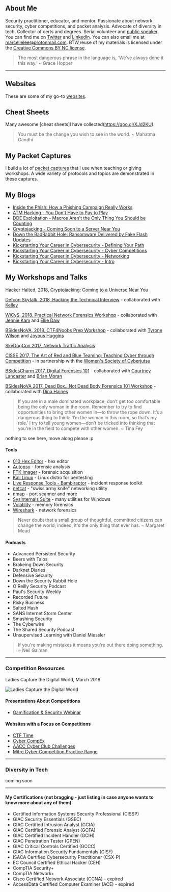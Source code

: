 ## About Me
Security practitioner, educator, and mentor. Passionate about network security, cyber competitions, and packet analysis. Advocate of diversity in tech.  Collector of certs and degrees.  Serial volunteer and [public speaker](https://goo.gl/7pXpL8).  You can find me on [Twitter](https://twitter.com/marcelle_fsg) and [LinkedIn](https://www.linkedin.com/in/marcellelee/). You can also email me at marcellelee@protonmail.com. BTW,reuse of my materials is licensed under the [Creative Commons BY NC license](https://creativecommons.org/licenses/by-nc/2.0). 

> The most dangerous phrase in the language is, ‘We’ve always done it this way.’ ~ Grace Hopper

___
##  Websites
These are some of my go-to [websites](https://goo.gl/u8q6HR).

## Cheat Sheets
Many awesome [cheat sheets]I have collected(https://goo.gl/XJd2KU).

> You must be the change you wish to see in the world. ~ Mahatma Gandhi

## My Packet Captures
I build a lot of [packet captures](https://goo.gl/LtQb6W) that I use when teaching or giving workshops. A wide variety of protocols and topics are demonstrated in these captures. 

## My Blogs
- [Inside the Phish: How a Phishing Campaign Really Works](https://www.lookingglasscyber.com/blog/inside-the-phish-how-a-phishing-campaign-really-works/?utm_source=Twitter&utm_medium=Social&utm_campaign=blog/inside-the-phish-how-a-phishing-campaign-really-works/)
- [ATM Hacking - You Don't Have to Pay to Play](https://www.lookingglasscyber.com/blog/atm-hacking-you-dont-have-to-pay-to-play/)
- [DDE Exploitation - Macros Aren't the Only Thing You Should be Counting](https://www.lookingglasscyber.com/blog/dde-exploitation-macros-arent-the-only-thing-you-should-be-counting/)
- [Cryptojacking - Coming Soon to a Server Near You](https://www.lookingglasscyber.com/blog/cryptojacking-coming-soon-server-near/)
- [Down the BadRabbit Hole: Ransomware Delivered by Fake Flash Updates](https://www.lookingglasscyber.com/blog/tech-corner/badrabbit-hole-ransomware-delivered-fake-flash-updates/)
- [Kickstarting Your Career in Cybersecurity - Defining Your Path](https://www.linkedin.com/pulse/kickstarting-your-career-cybersecurity-defining-path-marcelle-lee/)
- [Kickstarting Your Career in Cybersecurity - Cyber Competitions](https://www.linkedin.com/pulse/kickstarting-your-career-cybersecurity-cyber-competitions-lee/)
- [Kickstarting Your Career in Cybersecurity - Networking](https://www.linkedin.com/pulse/kickstarting-your-career-cybersecurity-networking-marcelle-lee/)
- [Kickstarting Your Career in Cybersecurity - Intro](https://www.linkedin.com/pulse/kickstarting-your-career-cybersecurity-intro-marcelle-lee/)

## My Workshops and Talks
[Hacker Halted, 2018, Cryptojacking: Coming to a Universe Near You](https://goo.gl/V9w15E)

[Defcon Skytalk, 2018, Hacking the Technical Interview](https://goo.gl/au31K2) - collaborated with [Kelley](https://twitter.com/CcSleuth)

[WiCyS, 2018, Practical Network Forensics Workshop](https://goo.gl/vnq5mK) - collaborated with [Jennie Kam](https://twitter.com/TXJennieK) and [Ellie Daw](https://twitter.com/cryptoreo)

[BSidesNoVA, 2018, CTF4Noobs Prep Workshop](https://goo.gl/8nNTQR) - collaborated with [Tyrone Wilson](https://twitter.com/tywilson21) and [Joyous Huggins](https://twitter.com/_Joyous_)

[SkyDogCon 2017, Network Traffic Analysis](https://goo.gl/WDrgmy)

[CISSE 2017, The Art of Red and Blue Teaming: Teaching Cyber through Competition](https://goo.gl/VjPr4y) - in partnership with the [Women's Society of Cyberjutsu](https://womenscyberjutsu.com)

[BSidesCharm 2017, Digital Forensics 101](https://goo.gl/RCfNwM) - collaborated with [Courtney Lancaster](https://twitter.com/allth3things) and [Brian Moran](https://twitter.com/brianjmoran) 

[BSidesNoVA 2017, Dead Box...Not Dead Body Forensics 101 Workshop](https://goo.gl/5phzNp) - collaborated with [Dina Haines](https://twitter.com/dinaduncan)

> If you are in a male dominated workplace, don’t get too comfortable being the only woman in the room. Remember to try to find opportunities to bring other women in—to throw the rope down. It’s a dangerous thing to think: ‘I’m the woman in this room, so that’s my role.’ I try to tell young women—don’t be tricked into thinking that you’re in the field to compete with other women. ~ Tina Fey

nothing to see here, move along please :p 
<!-- youfoundit! -->

#### Tools
- [010 Hex Editor](https://www.sweetscape.com/010editor/) - hex editor
- [Autopsy](https://www.sleuthkit.org/autopsy/) - forensic analysis
- [FTK Imager](https://accessdata.com/product-download) - forensic acquisition
- [Kali Linux](https://www.kali.org/) - Linux distro for pentesting
- [Live Response Tools - Bambiraptor](https://www.brimorlabs.com/tools/) - incident response toolkit
- [netcat](http://netcat.sourceforge.net/) - "swiss army knife" networking utility
- [nmap](https://nmap.org/) - port scanner and more
- [Sysinternals Suite](https://docs.microsoft.com/en-us/sysinternals/) - many utilities for Windows
- [Volatility](http://www.volatilityfoundation.org/) - memory forensics
- [Wireshark](https://www.wireshark.org/) - network forensics

> Never doubt that a small group of thoughtful, committed citizens can change the world; indeed, it's the only thing that ever has. ~ Margaret Mead

#### Podcasts
- Advanced Persistent Security
- Beers with Talos
- Brakeing Down Security
- Darknet Diaries
- Defensive Security
- Down the Security Rabbit Hole
- O'Reilly Security Podcast
- Paul's Security Weekly
- Recorded Future
- Risky Business
- Salted Hash
- SANS Internet Storm Center
- Smashing Security
- The Cyberwire
- The Shared Security Podcast
- Unsupervised Learning with Daniel Miessler

> If you're making mistakes it means you're out there doing something. ~ Neil Gaiman
___
### Competition Resources
Ladies Capture the Digital World, March 2018

![Ladies Capture the Digital World](https://github.com/marcellelee/marcellelee.github.io/blob/master/assets/hackedctf.jpeg)

#### Presentations About Competitions
- [Gamification & Security Webinar](https://summits.brighttalk.com/webinar/gamification-and-security-the-role-of-competitions-in-readiness-and-defense/?utm_campaign=Twitter&utm_source=brighttalk-sharing&utm_medium=web)

#### Websites with a Focus on Competitions
- [CTF Time](https://ctftime.org/)
- [Cyber CompEx](https://www.cybercompex.org/category/competitions/)
- [AACC Cyber Club Challenges](https://cybercompaacc.com/challenges/)
- [Mitre Cyber Competition Practice Range](http://mitrecyberacademy.org/practice/)
___
### Diversity in Tech
coming soon
___
#### My Certifications (not bragging - just listing in case anyone wants to know more about any of them)
* Certified Information Systems Security Professional (CISSP)
* GIAC Security Essentials (GSEC) 
* GIAC Certified Intrusion Analyst (GCIA)
* GIAC Certified Forensic Analyst (GCFA)
* GIAC Certified Incident Handler (GCIH)
* GIAC Penetration Tester (GPEN)
* GIAC Critical Controls Certified (GCCC)
* GIAC Information Security Fundamentals (GISF)
* ISACA Certified Cybersecurity Practitioner (CSX-P)
* EC Council Certified Ethical Hacker (CEH)
* CompTIA Security+  
* CompTIA Network+ 
* Cisco Certified Network Associate (CCNA) - expired
* AccessData Certified Computer Examiner (ACE) - expired

